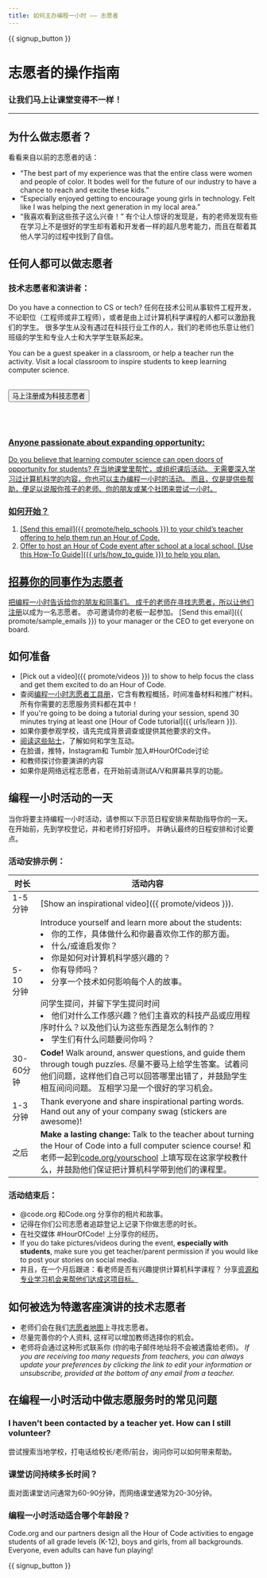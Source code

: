 ```yaml
---
title: 如何主办编程一小时 —— 志愿者
---
```


{{ signup_button }}

# 志愿者的操作指南
### 让我们马上让课堂变得不一样！

***

## 为什么做志愿者？
看看来自以前的志愿者的话：

- “The best part of my experience was that the entire class were women and people of color. It bodes well for the future of our industry to have a chance to reach and excite these kids.”
- “Especially enjoyed getting to encourage young girls in technology. Felt like I was helping the next generation in my local area.”
- “我喜欢看到这些孩子这么兴奋！” 有个让人惊讶的发现是，有的老师发现有些在学习上不是很好的学生却有着和开发者一样的超凡思考能力，而且在帮着其他人学习的过程中找到了自信。

## 任何人都可以做志愿者
### 技术志愿者和演讲者：
Do you have a connection to CS or tech? 任何在技术公司从事软件工程开发，不论职位（工程师或非工程师），或者是由上过计算机科学课程的人都可以激励我们的学生。 很多学生从没有遇过在科技行业工作的人，我们的老师也乐意让他们班级的学生和专业人士和大学学生联系起来。

You can be a guest speaker in a classroom, or help a teacher run the activity. Visit a local classroom to inspire students to keep learning computer science.
<br>
<br>

<a href="https://code.org/volunteer"><button>马上注册成为科技志愿者</button>

<br>
<br>

### Anyone passionate about expanding opportunity:
Do you believe that learning computer science can open doors of opportunity for students? 在当地课堂里帮忙，或组织课后活动。 无需要深入学习过计算机科学的内容，你也可以主办编程一小时的活动。 而且，仅是提供些帮助，便足以说服你孩子的老师、你的朋友或某个社团来尝试一小时。

### 如何开始？

1. [Send this email]({{ promote/help_schools }}) to your child’s teacher offering to help them run an Hour of Code.
2. Offer to host an Hour of Code event after school at a local school. [Use this How-To Guide]({{ urls/how_to_guide }}) to help you plan.

## 招募你的同事作为志愿者
把编程一小时告诉给你的朋友和同事们。 成千的老师在寻找志愿者，所以让他们[注册](https://code.org/volunteer)以成为一名志愿者。 亦可邀请你的老板一起参加。 [Send this email]({{ promote/sample_emails }}) to your manager or the CEO to get everyone on board.

## 如何准备
- [Pick out a video]({{ promote/videos }}) to show to help focus the class and get them excited to do an Hour of Code.
- 查阅[编程一小时志愿者工具册](/files/hoc-volunteer-toolkit.pdf)，它含有教程概括，时间准备材料和推广材料。 所有你需要的志愿服务资料都在其中！
- If you're going to be doing a tutorial during your session, spend 30 minutes trying at least one [Hour of Code tutorial]({{ urls/learn }}).
- 如果你要参观学校，请先完成背景调查或提供其他要求的文件。
- [阅读这些贴士](https://code.org/files/CSTT_Volunteers.pdf)，了解如何和学生互动。
- 在脸谱，推特，Instagram和 Tumblr  加入#HourOfCode讨论
- 和教师探讨你要演讲的内容
- 如果你是网络远程志愿者，在开始前请测试A/V和屏幕共享的功能。

## 编程一小时活动的一天
当你将要主持编程一小时活动，请参照以下示范日程安排来帮助指导你的一天。 在开始前，先到学校登记，并和老师打好招呼。 并确认最终的日程安排和讨论要点。

### 活动安排示例：

| 时长      | 活动内容                                                                                                                                                                                                                                                                                        |
| ------- | ------------------------------------------------------------------------------------------------------------------------------------------------------------------------------------------------------------------------------------------------------------------------------------------- |
| 1-5 分钟  | [Show an inspirational video]({{ promote/videos }}).                                                                                                                                                                                                                                        |
| 5-10 分钟 | Introduce yourself and learn more about the students: </ul><li>你的工作，具体做什么和你最喜欢你工作的那方面。</li><li>什么/或谁启发你？</li><li>你是如何对计算机科学感兴趣的？</li><li>你有导师吗？</li><li>分享一个技术如何影响每个人的故事。</li><br>问学生提问，并留下学生提问时间</br> <li> 他们对什么工作感兴趣？他们主喜欢的科技产品或应用程序时什么？以及他们认为这些东西是怎么制作的？ </li><li> 学生们有什么问题要问你吗？</ul> |
| 30-60分钟 | **Code!** Walk around, answer questions, and guide them through tough puzzles. 尽量不要马上给学生答案。试着问他们问题，这样他们自己可以回答哪里出错了，并鼓励学生相互间问问题。  互相学习是一个很好的学习机会。                                                                                                                                            |
| 1-3 分钟  | Thank everyone and share inspirational parting words. Hand out any of your company swag (stickers are awesome)!                                                                                                                                                                             |
| 之后      | **Make a lasting change:** Talk to the teacher about turning the Hour of Code into a full computer science course! 和老师一起到[code.org/yourschool](https://code.org/yourschool)  上填写现在这家学校教什么，并鼓励他们保证把计算机科学带到他们的课程里。                                                                            |

### 活动结束后：
- @code.org 和Code.org 分享你的相片和故事。
- 记得在你们公司志愿者追踪登记上记录下你做志愿的时长。
- 在社交媒体 #HourOfCode! 上分享你的经历。
- If you do take pictures/videos during the event, **especially with students**, make sure you get teacher/parent permission if you would like to post your stories on social media.
- 并且，在一个月后跟进：看老师是否有兴趣提供计算机科学课程？ 分享[资源和专业学习机会来帮他们达成这项目标。](https://code.org/yourschool)

## 如何被选为特邀客座演讲的技术志愿者
- 老师们会在我们[志愿者地图](https://code.org/volunteer/local)上寻找志愿者。
- 尽量完善你的个人资料, 这样可以增加教师选择你的机会。
- 老师将会通过这种形式联系你 (你的电子邮件地址将不会被透露给老师)。 *If you are receiving too many requests from teachers, you can always update your preferences by clicking the link to edit your information or unsubscribe, provided at the bottom of any email from a teacher.*

## 在编程一小时活动中做志愿服务时的常见问题

### I haven't been contacted by a teacher yet. How can I still volunteer?
尝试搜索当地学校，打电话给校长/老师/前台，询问你可以如何带来帮助。

### 课堂访问持续多长时间？
面对面课堂访问通常为60-90分钟，而网络课堂通常为20-30分钟。

### 编程一小时活动适合哪个年龄段？
Code.org and our partners design all the Hour of Code activities to engage students of all grade levels (K-12), boys and girls, from all backgrounds. Everyone, even adults can have fun playing!



{{ signup_button }}
